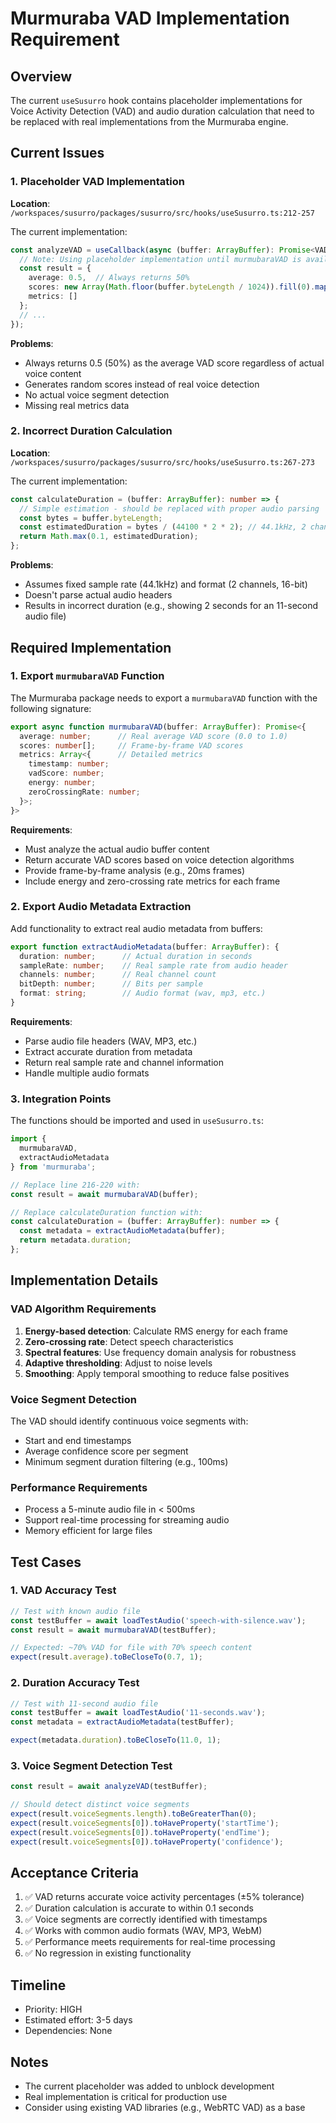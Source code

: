 # Murmuraba VAD Implementation Requirement

## Overview
The current `useSusurro` hook contains placeholder implementations for Voice Activity Detection (VAD) and audio duration calculation that need to be replaced with real implementations from the Murmuraba engine.

## Current Issues

### 1. Placeholder VAD Implementation
**Location**: `/workspaces/susurro/packages/susurro/src/hooks/useSusurro.ts:212-257`

The current implementation:
```typescript
const analyzeVAD = useCallback(async (buffer: ArrayBuffer): Promise<VADAnalysisResult> => {
  // Note: Using placeholder implementation until murmubaraVAD is available
  const result = {
    average: 0.5,  // Always returns 50%
    scores: new Array(Math.floor(buffer.byteLength / 1024)).fill(0).map(() => Math.random()),
    metrics: []
  };
  // ...
});
```

**Problems**:
- Always returns 0.5 (50%) as the average VAD score regardless of actual voice content
- Generates random scores instead of real voice detection
- No actual voice segment detection
- Missing real metrics data

### 2. Incorrect Duration Calculation
**Location**: `/workspaces/susurro/packages/susurro/src/hooks/useSusurro.ts:267-273`

The current implementation:
```typescript
const calculateDuration = (buffer: ArrayBuffer): number => {
  // Simple estimation - should be replaced with proper audio parsing
  const bytes = buffer.byteLength;
  const estimatedDuration = bytes / (44100 * 2 * 2); // 44.1kHz, 2 channels, 16-bit
  return Math.max(0.1, estimatedDuration);
};
```

**Problems**:
- Assumes fixed sample rate (44.1kHz) and format (2 channels, 16-bit)
- Doesn't parse actual audio headers
- Results in incorrect duration (e.g., showing 2 seconds for an 11-second audio file)

## Required Implementation

### 1. Export `murmubaraVAD` Function
The Murmuraba package needs to export a `murmubaraVAD` function with the following signature:

```typescript
export async function murmubaraVAD(buffer: ArrayBuffer): Promise<{
  average: number;      // Real average VAD score (0.0 to 1.0)
  scores: number[];     // Frame-by-frame VAD scores
  metrics: Array<{      // Detailed metrics
    timestamp: number;
    vadScore: number;
    energy: number;
    zeroCrossingRate: number;
  }>;
}>
```

**Requirements**:
- Must analyze the actual audio buffer content
- Return accurate VAD scores based on voice detection algorithms
- Provide frame-by-frame analysis (e.g., 20ms frames)
- Include energy and zero-crossing rate metrics for each frame

### 2. Export Audio Metadata Extraction
Add functionality to extract real audio metadata from buffers:

```typescript
export function extractAudioMetadata(buffer: ArrayBuffer): {
  duration: number;      // Actual duration in seconds
  sampleRate: number;    // Real sample rate from audio header
  channels: number;      // Real channel count
  bitDepth: number;      // Bits per sample
  format: string;        // Audio format (wav, mp3, etc.)
}
```

**Requirements**:
- Parse audio file headers (WAV, MP3, etc.)
- Extract accurate duration from metadata
- Return real sample rate and channel information
- Handle multiple audio formats

### 3. Integration Points

The functions should be imported and used in `useSusurro.ts`:

```typescript
import { 
  murmubaraVAD, 
  extractAudioMetadata 
} from 'murmuraba';

// Replace line 216-220 with:
const result = await murmubaraVAD(buffer);

// Replace calculateDuration function with:
const calculateDuration = (buffer: ArrayBuffer): number => {
  const metadata = extractAudioMetadata(buffer);
  return metadata.duration;
};
```

## Implementation Details

### VAD Algorithm Requirements
1. **Energy-based detection**: Calculate RMS energy for each frame
2. **Zero-crossing rate**: Detect speech characteristics
3. **Spectral features**: Use frequency domain analysis for robustness
4. **Adaptive thresholding**: Adjust to noise levels
5. **Smoothing**: Apply temporal smoothing to reduce false positives

### Voice Segment Detection
The VAD should identify continuous voice segments with:
- Start and end timestamps
- Average confidence score per segment
- Minimum segment duration filtering (e.g., 100ms)

### Performance Requirements
- Process a 5-minute audio file in < 500ms
- Support real-time processing for streaming audio
- Memory efficient for large files

## Test Cases

### 1. VAD Accuracy Test
```typescript
// Test with known audio file
const testBuffer = await loadTestAudio('speech-with-silence.wav');
const result = await murmubaraVAD(testBuffer);

// Expected: ~70% VAD for file with 70% speech content
expect(result.average).toBeCloseTo(0.7, 1);
```

### 2. Duration Accuracy Test
```typescript
// Test with 11-second audio file
const testBuffer = await loadTestAudio('11-seconds.wav');
const metadata = extractAudioMetadata(testBuffer);

expect(metadata.duration).toBeCloseTo(11.0, 1);
```

### 3. Voice Segment Detection Test
```typescript
const result = await analyzeVAD(testBuffer);

// Should detect distinct voice segments
expect(result.voiceSegments.length).toBeGreaterThan(0);
expect(result.voiceSegments[0]).toHaveProperty('startTime');
expect(result.voiceSegments[0]).toHaveProperty('endTime');
expect(result.voiceSegments[0]).toHaveProperty('confidence');
```

## Acceptance Criteria

1. ✅ VAD returns accurate voice activity percentages (±5% tolerance)
2. ✅ Duration calculation is accurate to within 0.1 seconds
3. ✅ Voice segments are correctly identified with timestamps
4. ✅ Works with common audio formats (WAV, MP3, WebM)
5. ✅ Performance meets requirements for real-time processing
6. ✅ No regression in existing functionality

## Timeline
- Priority: HIGH
- Estimated effort: 3-5 days
- Dependencies: None

## Notes
- The current placeholder was added to unblock development
- Real implementation is critical for production use
- Consider using existing VAD libraries (e.g., WebRTC VAD) as a base